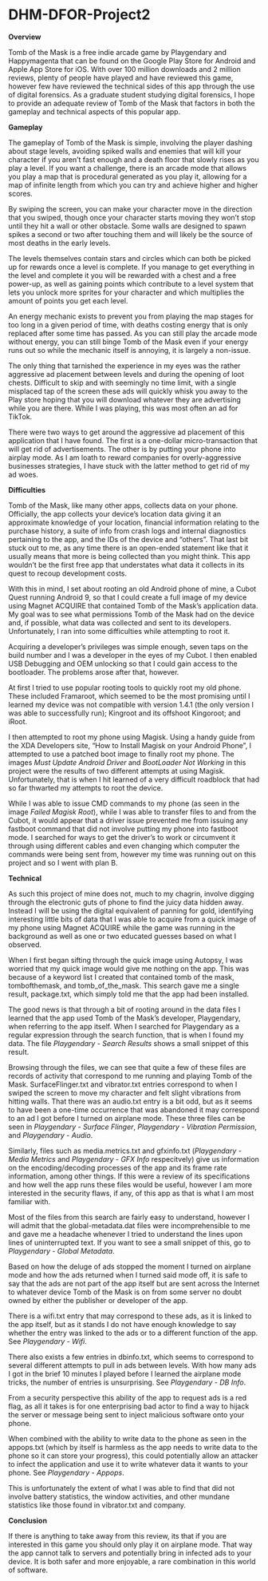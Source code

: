 # DHM-DFOR-Project2

**Overview**

Tomb of the Mask is a free indie arcade game by Playgendary and Happymagenta that can be found on the Google Play Store for Android and Apple App Store for iOS. With over 100 million downloads and 2 million reviews, plenty of people have played and have reviewed this game, however few have reviewed the technical sides of this app through the use of digital forensics. As a graduate student studying digital forensics, I hope to provide an adequate review of Tomb of the Mask that factors in both the gameplay and technical aspects of this popular app.

**Gameplay**

The gameplay of Tomb of the Mask is simple, involving the player dashing about stage levels, avoiding spiked walls and enemies that will kill your character if you aren’t fast enough and a death floor that slowly rises as you play a level. If you want a challenge, there is an arcade mode that allows you play a map that is procedural generated as you play it, allowing for a map of infinite length from which you can try and achieve higher and higher scores.

By swiping the screen, you can make your character move in the direction that you swiped, though once your character starts moving they won’t stop until they hit a wall or other obstacle. Some walls are designed to spawn spikes a second or two after touching them and will likely be the source of most deaths in the early levels.

The levels themselves contain stars and circles which can both be picked up for rewards once a level is complete. If you manage to get everything in the level and complete it you will be rewarded with a chest and a free power-up, as well as gaining points which contribute to a level system that lets you unlock more sprites for your character and which multiplies the amount of points you get each level. 

An energy mechanic exists to prevent you from playing the map stages for too long in a given period of time, with deaths costing energy that is only replaced after some time has passed. As you can still play the arcade mode without energy, you can still binge Tomb of the Mask even if your energy runs out so while the mechanic itself is annoying, it is largely a non-issue.

The only thing that tarnished the experience in my eyes was the rather aggressive ad placement between levels and during the opening of loot chests. Difficult to skip and with seemingly no time limit, with a single misplaced tap of the screen these ads will quickly whisk you away to the Play store hoping that you will download whatever they are advertising while you are there. While I was playing, this was most often an ad for TikTok.

There were two ways to get around the aggressive ad placement of this application that I have found. The first is a one-dollar micro-transaction that will get rid of advertisements. The other is by putting your phone into airplay mode. As I am loath to reward companies for overly-aggressive businesses strategies, I have stuck with the latter method to get rid of my ad woes.

**Difficulties**

Tomb of the Mask, like many other apps, collects data on your phone. Officially, the app collects your device’s location data giving it an approximate knowledge of your location, financial information relating to the purchase history, a suite of info from crash logs and internal diagnostics pertaining to the app, and the IDs of the device and “others”. That last bit stuck out to me, as any time there is an open-ended statement like that it usually means that more is being collected than you might think. This app wouldn’t be the first free app that understates what data it collects in its quest to recoup development costs.

With this in mind, I set about rooting an old Android phone of mine, a Cubot Quest running Android 9, so that I could create a full image of my device using Magnet ACQUIRE that contained Tomb of the Mask’s application data. My goal was to see what permissions Tomb of the Mask had on the device and, if possible, what data was collected and sent to its developers. Unfortunately, I ran into some difficulties while attempting to root it.

Acquiring a developer’s privileges was simple enough, seven taps on the build number and I was a developer in the eyes of my Cubot. I then enabled USB Debugging and OEM unlocking so that I could gain access to the bootloader. The problems arose after that, however.

At first I tried to use popular rooting tools to quickly root my old phone. These included Framaroot, which seemed to be the most promising until I learned my device was not compatible with version 1.4.1 (the only version I was able to successfully run); Kingroot and its offshoot Kingoroot; and iRoot.

I then attempted to root my phone using Magisk. Using a handy guide from the XDA Developers site, “How to Install Magisk on your Android Phone”, I attempted to use a patched boot image to finally root my phone. The images *Must Update Android Driver* and *BootLoader Not Working* in this project were the results of two different attempts at using Magisk. Unfortunately, that is when I hit learned of a very difficult roadblock that had so far thwarted my attempts to root the device. 

While I was able to issue CMD commands to my phone (as seen in the image *Failed Magisk Root*), while I was able to transfer files to and from the Cubot, it would appear that a driver issue prevented me from issuing any fastboot command that did not involve putting my phone into fastboot mode. I searched for ways to get the driver’s to work or circumvent it through using different cables and even changing which computer the commands were being sent from, however my time was running out on this project and so I went with plan B.

**Technical**

As such this project of mine does not, much to my chagrin, involve digging through the electronic guts of phone to find the juicy data hidden away. Instead I will be using the digital equivalent of panning for gold, identifying interesting little bits of data that I was able to acquire from a quick image of my phone using Magnet ACQUIRE while the game was running in the background as well as one or two educated guesses based on what I observed.

When I first began sifting through the quick image using Autopsy, I was worried that my quick image would give me nothing on the app. This was because of a keyword list I created that contained tomb of the mask, tombofthemask, and tomb_of_the_mask. This search gave me a single result, package.txt, which simply told me that the app had been installed. 

The good news is that through a bit of rooting around in the data files I learned that the app used Tomb of the Mask’s developer, Playgendary, when referring to the app itself. When I searched for Playgendary as a regular expression through the search function, that is when I found my data. The file *Playgendary - Search Results* shows a small snippet of this result.

Browsing through the files, we can see that quite a few of these files are records of activity that correspond to me running and playing Tomb of the Mask. SurfaceFlinger.txt and vibrator.txt  entries correspond to when I swiped the screen to move my character and felt slight vibrations from hitting walls. That there was an audio.txt entry is a bit odd, but as it seems to have been a one-time occurrence that was abandoned it may correspond to an ad I got before I turned on airplane mode. These three files can be seen in *Playgendary - Surface Flinger*, *Playgendary - Vibration Permission*, and *Playgendary - Audio*.

Similarly, files such as media.metrics.txt and gfxinfo.txt (*Playgendary - Media Metrics* and *Playgendary - GFX Info* respecitvely) give us information on the encoding/decoding processes of the app and its frame rate information, among other things. If this were a review of its specifications and how well the app runs these files would be useful, however I am more interested in the security flaws, if any, of this app as that is what I am most familiar with.

Most of the files from this search are fairly easy to understand, however I will admit that the global-metadata.dat files were incomprehensible to me and gave me a headache whenever I tried to understand the lines upon lines of uninterrupted text. If you want to see a small snippet of this, go to *Playgendary - Global Metadata*.

Based on how the deluge of ads stopped the moment I turned on airplane mode and how the ads returned when I turned said mode off, it is safe to say that the ads are not part of the app itself but are sent across the Internet to whatever device Tomb of the Mask is on from some server no doubt owned by either the publisher or developer of the app. 

There is a wifi.txt entry that may correspond to these ads, as it is linked to the app itself, but as it stands I do not have enough knowledge to say whether the entry was linked to the ads or to a different function of the app. See *Playgendary - Wifi*.

There also exists a few entries in dbinfo.txt, which seems to correspond to several different attempts to pull in ads between levels. With how many ads I got in the brief 10 minutes I played before I learned the airplane mode tricks, the number of entries is unsurprising. See *Playgendary - DB Info*.

From a security perspective this ability of the app to request ads is a red flag, as all it takes is for one enterprising bad actor to find a way to hijack the server or message being sent to inject malicious software onto your phone. 

When combined with the ability to write data to the phone as seen in the appops.txt (which by itself is harmless as the app needs to write data to the phone so it can store your progress), this could potentially allow an attacker to infect the application and use it to write whatever data it wants to your phone. See *Playgendary - Appops*.

This is unfortunately the extent of what I was able to find that did not involve battery statistics, the window activities, and other mundane statistics like those found in vibrator.txt and company. 

**Conclusion**

If there is anything to take away from this review, its that if you are interested in this game you should only play it on airplane mode. That way the app cannot talk to servers and potentially bring in infected ads to your device. It is both safer and more enjoyable, a rare combination in this world of software.
